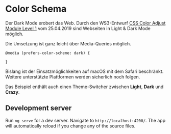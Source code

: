 # Color Schema

Der Dark Mode erobert das Web. 
Durch den WS3-Entwurf [CSS Color Adjust Module Level 1](https://drafts.csswg.org/css-color-adjust-1) vom 25.04.2019 sind Webseiten in Light & Dark Mode möglich.

Die Umsetzung ist ganz leicht über Media-Queries möglich. 
``` 
@media (prefers-color-scheme: dark) {

} 
 ```
 
Bislang ist der Einsatzmöglichkeiten auf macOS mit dem Safari beschränkt.
Weitere unterstützte Plattformen werden sicherlich noch folgen.

Das Beispiel enthält auch einen Theme-Switcher zwischen **Light**, **Dark** und **Crazy**.

## Development server

Run `ng serve` for a dev server. Navigate to `http://localhost:4200/`. The app will automatically reload if you change any of the source files.
